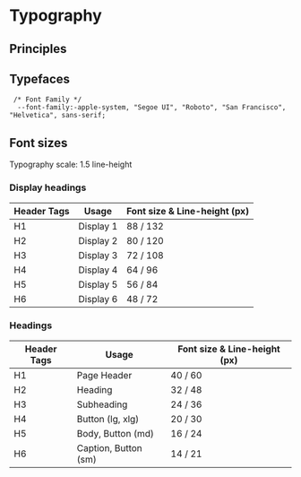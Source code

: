 # Typography

## Principles

## Typefaces

```
 /* Font Family */
  --font-family:-apple-system, "Segoe UI", "Roboto", "San Francisco", "Helvetica", sans-serif;
  ```

## Font sizes

Typography scale: 1.5 line-height

### Display headings
Header Tags | Usage | Font size & Line-height (px)
------------ | ------------- | -------------
H1 | Display 1 | 88 / 132
H2 | Display 2 | 80 / 120
H3 | Display 3 | 72 / 108
H4 | Display 4 | 64 / 96
H5 | Display 5 | 56 / 84
H6 | Display 6 | 48 / 72

### Headings
Header Tags | Usage | Font size & Line-height (px)
------------ | ------------- | -------------
H1 | Page Header | 40 / 60
H2 | Heading | 32 / 48
H3 | Subheading | 24 / 36
H4 | Button (lg, xlg) | 20 / 30
H5 | Body, Button (md) | 16 / 24
H6 | Caption, Button (sm) | 14 / 21

